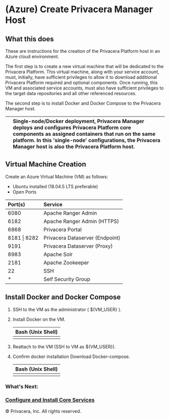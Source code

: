 # \(Azure\) Create Privacera Manager Host

## What this does <a id="h2__1478472142"></a>

These are instructions for the creation of the Privacera Platform host in an Azure cloud environment.

The first step is to create a new virtual machine that will be dedicated to the Privacera Platform.  This virtual machine, along with your service account, must, initially, have sufficient privileges to allow it to download additional Privacera Platform required and optional components. Once running, this VM and associated service accounts, must also have sufficient privileges to the target data repositories and all other referenced resources. 

The second step is to install Docker and Docker Compose to the Privacera Manager host. 

|  |   Single-node/Docker deployment,  Privacera Manager deploys and configures Privacera Platform core components as assigned containers that run on the same platform.  In this 'single-node' configurations, the Privacera Manager host is also the Privacera Platform host. |
| :--- | :--- |


## Virtual Machine Creation <a id="h2_1084259820"></a>

Create an Azure Virtual Machine \(VM\) as follows:

* Ubuntu installed \(18.04.5 LTS preferable\)
* Open Ports

| **Port\(s\)** | **Service** |
| :--- | :--- |
| 6080  | Apache Ranger Admin  |
| 6182  | Apache Ranger Admin \(HTTPS\)  |
| 6868  | Privacera Portal  |
| 8181 \| 8282  | Privacera Dataserver \(Endpoint\)  |
| 9191  | Privacera Dataserver \(Proxy\)  |
| 8983  | Apache Solr  |
| 2181  | Apache Zookeeper  |
| 22  | SSH  |
| \* | Self Security Group  |

## Install Docker and Docker Compose <a id="h2__2051240644"></a>

1. SSH to the VM as the administrator \( ${VM\_USER} \).
2. Install Docker on the VM.

   | Bash \(Unix Shell\) |
   | :--- |
   |  |

3. Reattach to the VM \(SSH to VM as ${VM\_USER}\).
4. Confirm docker installation Download Docker-compose.

   | Bash \(Unix Shell\) |
   | :--- |
   |  |

### What's Next: <a id="h3_1518538595"></a>

### [**Configure and Install Core Services**](bootstrap-privacera-manager.html)  <a id="h3_816878452"></a>

 © Privacera, Inc. All rights reserved.  


